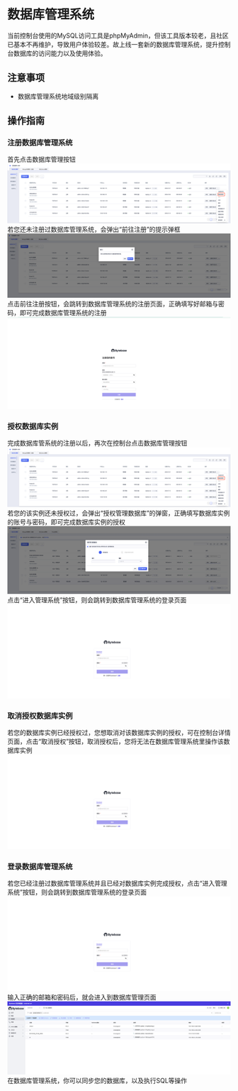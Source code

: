 # 数据库管理系统

当前控制台使用的MySQL访问工具是phpMyAdmin，但该工具版本较老，且社区已基本不再维护，导致用户体验较差。故上线一套新的数据库管理系统，提升控制台数据库的访问能力以及使用体验。

## 注意事项
* 数据库管理系统地域级别隔离

## 操作指南

### 注册数据库管理系统

首先点击数据库管理按钮
![image](/images/guide/数据库管理.png)
若您还未注册过数据库管理系统，会弹出“前往注册”的提示弹框
![image](/images/guide/数据库管理注册.png)
点击前往注册按钮，会跳转到数据库管理系统的注册页面，正确填写好邮箱与密码，即可完成数据库管理系统的注册
![image](/images/guide/bytebase注册页.png)


### 授权数据库实例
完成数据库管系统的注册以后，再次在控制台点击数据库管理按钮
![image](/images/guide/数据库管理.png)
若您的该实例还未授权过，会弹出“授权管理数据库”的弹窗，正确填写数据库实例的账号与密码，即可完成数据库实例的授权
![image](/images/guide/数据库管理系统授权.png)
点击“进入管理系统”按钮，则会跳转到数据库管理系统的登录页面
![image](/images/guide/数据库管理系统登录.png)

### 取消授权数据库实例
若您的数据库实例已经授权过，您想取消对该数据库实例的授权，可在控制台详情页面，点击“取消授权”按钮，取消授权后，您将无法在数据库管理系统里操作该数据库实例
![image](/images/guide/数据库管理系统登录.png)

### 登录数据库管理系统
若您已经注册过数据库管理系统并且已经对数据库实例完成授权，点击“进入管理系统”按钮，则会跳转到数据库管理系统的登录页面
![image](/images/guide/数据库管理系统登录.png)
输入正确的邮箱和密码后，就会进入到数据库管理页面
![image](/images/guide/数据库管理系统数据库页面.png)
在数据库管理系统，你可以同步您的数据库，以及执行SQL等操作